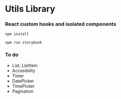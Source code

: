 # Utils Library

### React custom hooks and isolated components

`npm install`

`npm run storybook`

### To do

- List, ListItem
- Accesibility
- Timer
- DatePicker
- TimePicker
- Pagination
